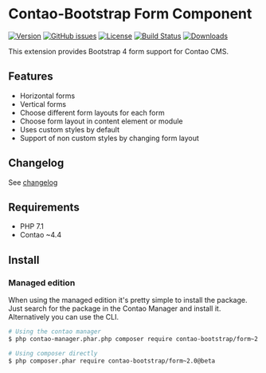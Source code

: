 Contao-Bootstrap Form Component
===============================

[![Version](http://img.shields.io/packagist/v/contao-bootstrap/form.svg?style=for-the-badge&label=Latest)](http://packagist.org/packages/contao-bootstrap/form)
[![GitHub issues](https://img.shields.io/github/issues/contao-bootstrap/form.svg?style=for-the-badge&logo=github)](https://github.com/contao-bootstrap/form/issues)
[![License](http://img.shields.io/packagist/l/contao-bootstrap/form.svg?style=for-the-badge&label=License)](http://packagist.org/packages/contao-bootstrap/form)
[![Build Status](http://img.shields.io/travis/contao-bootstrap/form/master.svg?style=for-the-badge&logo=travis)](https://travis-ci.org/contao-bootstrap/form)
[![Downloads](http://img.shields.io/packagist/dt/contao-bootstrap/form.svg?style=for-the-badge&label=Downloads)](http://packagist.org/packages/contao-bootstrap/form)


This extension provides Bootstrap 4 form support for Contao CMS.

Features
--------

 - Horizontal forms
 - Vertical forms
 - Choose different form layouts for each form
 - Choose form layout in content element or module
 - Uses custom styles by default
 - Support of non custom styles by changing form layout
 
Changelog
---------

See [changelog](CHANGELOG.md)
 
Requirements
------------

 - PHP 7.1
 - Contao ~4.4
 
 
Install
-------

### Managed edition

When using the managed edition it's pretty simple to install the package. Just search for the package in the
Contao Manager and install it. Alternatively you can use the CLI.  

```bash
# Using the contao manager
$ php contao-manager.phar.php composer require contao-bootstrap/form~2.0@beta

# Using composer directly
$ php composer.phar require contao-bootstrap/form~2.0@beta
```

